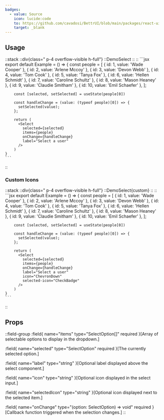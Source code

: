 ```yaml
---
badges:
  - value: Source
    icon: lucide:code
    to: https://github.com/cavadosi/BettrUI/blob/main/packages/react-ui/lib/Select/Select.tsx
    target: _blank
---
```


## Usage

::stack
    ::div{class=" p-4 overflow-visible h-full"}
    ::DemoSelect
    ::
    ::
    ```jsx
    export default Example = () => {
        const people = [
          { id: 1, value: 'Wade Cooper' },
          { id: 2, value: 'Arlene Mccoy' },
          { id: 3, value: 'Devon Webb' },
          { id: 4, value: 'Tom Cook' },
          { id: 5, value: 'Tanya Fox' },
          { id: 6, value: 'Hellen Schmidt' },
          { id: 7, value: 'Caroline Schultz' },
          { id: 8, value: 'Mason Heaney' },
          { id: 9, value: 'Claudie Smitham' },
          { id: 10, value: 'Emil Schaefer' },
        ];

        const [selected, setSelected] = useState(people[0])
       
        const handleChange = (value: (typeof people)[0]) => {
          setSelected(value);
        };

        return (
          <Select
            selected={selected} 
            items={people}
            onChange={handleChange}
            label="Select a user"
          />
        )
    }
    ```
::

### Custom Icons

::stack
    ::div{class=" p-4 overflow-visible h-full"}
    ::DemoSelect{custom}
    ::
    ::
    ```jsx
    export default Example = () => {
        const people = [
          { id: 1, value: 'Wade Cooper' },
          { id: 2, value: 'Arlene Mccoy' },
          { id: 3, value: 'Devon Webb' },
          { id: 4, value: 'Tom Cook' },
          { id: 5, value: 'Tanya Fox' },
          { id: 6, value: 'Hellen Schmidt' },
          { id: 7, value: 'Caroline Schultz' },
          { id: 8, value: 'Mason Heaney' },
          { id: 9, value: 'Claudie Smitham' },
          { id: 10, value: 'Emil Schaefer' },
        ];

        const [selected, setSelected] = useState(people[0])
       
        const handleChange = (value: (typeof people)[0]) => {
          setSelected(value);
        };

        return (
          <Select
            selected={selected} 
            items={people}
            onChange={handleChange}
            label="Select a user"
            icon="ChevronDown"
            selected-icon="CheckBadge"
          />
        )
    }
    ```
::

## Props

::field-group
  :field{
      name="items"
      type="SelectOption[]"
      required
    }[Array of selectable options to display in the dropdown.]

  :field{
      name="selected"
      type="SelectOption"
      required
    }[The currently selected option.]

  :field{
      name="label"
      type="string"
    }[Optional label displayed above the select component.]

  :field{
      name="icon"
      type="string"
    }[Optional icon displayed in the select input.]

  :field{
      name="selectedIcon"
      type="string"
    }[Optional icon displayed next to the selected item.]

  :field{
      name="onChange"
      type="(option: SelectOption) => void"
      required
    }[Callback function triggered when the selection changes.]
::

